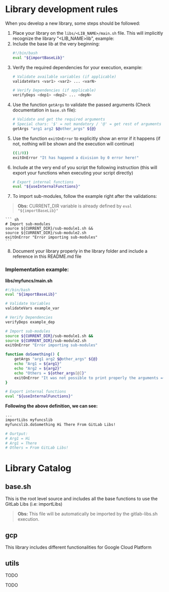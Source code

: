 # Library development rules

When you develop a new library, some steps should be followed:

1. Place your library on the `libs/<LIB_NAME>/main.sh` file. This will implicitly recognize the library "<LIB_NAME>lib", example:
2. Include the base lib at the very beginning:
    ``` sh
    #!/bin/bash
    eval "${importBaseLib}"
    ```
3. Verify the required dependencies for your execution, example:
    ``` sh
    # Validate available variables (if applicable)
    validateVars <var1> <var2> ... <varN>

    # Verify Dependencies (if applicable)
    verifyDeps <dep1> <dep2> ... <depN>
    ```
4. Use the function `getArgs` to validate the passed arguments (Check documentation in `base.sh` file):
    ``` sh    
    # Validate and get the required arguments
    # Special chars: '$' = not mandatory / '@' = get rest of arguments    
    getArgs "arg1 arg2 $@other_args" ${@}
    ```
5. Use the function `exitOnError` to explicitly show an error if it happens (if not, nothing will be shown and the execution will continue)
    ``` sh
    ((1/0))
    exitOnError "It has happend a division by 0 error here!"
    ```
6. Include at the very end of you script the following instruction (this will export your functions when executing your script directly)
    ``` sh
    # Export internal functions
    eval "${useInternalFunctions}"
    ```
7. To import sub-modules, follow the example right after the validations:
> **Obs:** CURRENT_DIR variable is already defined by `eval "${importBaseLib}"`

    ``` sh
    # Import sub-modules
    source ${CURRENT_DIR}/sub-module1.sh &&
    source ${CURRENT_DIR}/sub-module2.sh
    exitOnError "Error importing sub-modules"
    ```
8. Document your library properly in the library folder and include a reference in this README.md file

### Implementation example:

**libs/myfuncs/main.sh**
``` sh
#!/bin/bash
eval "${importBaseLib}"

# Validate Variables
validateVars example_var

# Verify Dependencies
verifyDeps example_dep

# Import sub-modules
source ${CURRENT_DIR}/sub-module1.sh &&
source ${CURRENT_DIR}/sub-module2.sh
exitOnError "Error importing sub-modules"

function doSomething() {
    getArgs "arg1 arg2 $@other_args" ${@}
    echo "Arg1 = ${arg1}"
    echo "Arg2 = ${arg2}"
    echo "Others = ${other_args[@]}"
    exitOnError "It was not possible to print properly the arguments =("
}

# Export internal functions
eval "${useInternalFunctions}"
```

**Following the above definition, we can see:**
``` sh
...
importLibs myfuncslib
myfuncslib.doSomething Hi There From GitLab Libs!

# Ourtput:
# Arg1 = Hi
# Arg1 = There
# Others = From GitLab Libs!
```    

# Library Catalog

## base.sh
This is the root level source and includes all the base functions to use the GitLab Libs (i.e: importLibs)
> **Obs:** This file will be automatically be imported by the gitlab-libs.sh execution.

## gcp
This library includes different functionalities for Google Cloud Platform

## utils
TODO

TODO